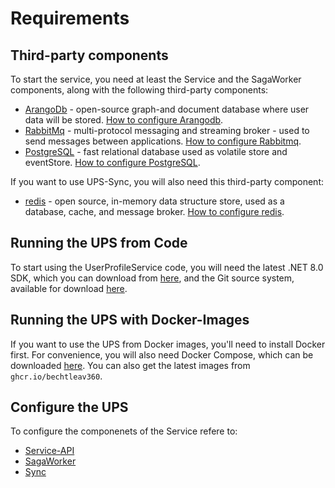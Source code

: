 # Requirements

## Third-party components
To start the service, you need at least the Service and the SagaWorker components, along with the following third-party components:

* [ArangoDb](https://www.arangodb.com/) - open-source graph-and document database where user data will be stored. [How to configure Arangodb](Configuration/DatabaseConnection.md#arangodb).
* [RabbitMq](https://www.rabbitmq.com/) - multi-protocol messaging and streaming broker - used to send messages between applications. [How to configure Rabbitmq](Configuration/RabbitMq.md).
* [PostgreSQL](https://www.postgresql.org/) - fast relational database used as volatile store and eventStore. [How to configure PostgreSQL](Configuration/DatabaseConnection.md#postgresql).

If you want to use UPS-Sync, you will also need this third-party component:

* [redis](https://redis.com/) - open source, in-memory data structure store, used as a database, cache, and message broker. [How to configure redis](Configuration/Redis.md).

## Running the UPS from Code
To start using the UserProfileService code, you will need the latest .NET 8.0 SDK, which you can download from [here](https://dotnet.microsoft.com/en-us/download/dotnet/8.0), and the Git source system, available for download [here](https://git-scm.com/downloads).

## Running the UPS with Docker-Images
If you want to use the UPS from Docker images, you'll need to install Docker first. For convenience, you will also need Docker Compose, which can be downloaded [here](https://docs.docker.com/compose/install/). You can also get the latest images from `ghcr.io/bechtleav360`.

## Configure the UPS
To configure the componenets of the Service refere to:

* [Service-API](Configuration/Service/index.md)
* [SagaWorker](Configuration/SagaWorker/index.md)
* [Sync](Configuration/Sync/index.md)